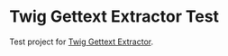 Twig Gettext Extractor Test
===========================

Test project for [Twig Gettext Extractor](https://github.com/umpirsky/Twig-Gettext-Extractor).

